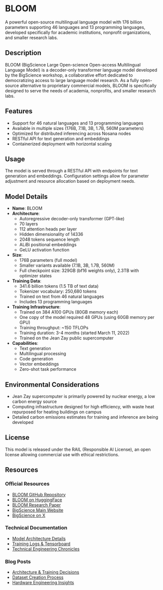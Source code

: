 # BLOOM

A powerful open-source multilingual language model with 176 billion parameters supporting 46 languages and 13 programming languages, developed specifically for academic institutions, nonprofit organizations, and smaller research labs.

## Description

BLOOM (BigScience Large Open-science Open-access Multilingual Language Model) is a decoder-only transformer language model developed by the BigScience workshop, a collaborative effort dedicated to democratizing access to large language model research. As a fully open-source alternative to proprietary commercial models, BLOOM is specifically designed to serve the needs of academia, nonprofits, and smaller research labs.

## Features

- Support for 46 natural languages and 13 programming languages
- Available in multiple sizes (176B, 7.1B, 3B, 1.7B, 560M parameters)
- Optimized for distributed inferencing across Nosana nodes
- RESTful API for text generation and embeddings
- Containerized deployment with horizontal scaling

## Usage

The model is served through a RESTful API with endpoints for text generation and embeddings. Configuration settings allow for parameter adjustment and resource allocation based on deployment needs.

## Model Details

- **Name**: BLOOM
- **Architecture**: 
  - Autoregressive decoder-only transformer (GPT-like)
  - 70 layers
  - 112 attention heads per layer
  - Hidden dimensionality of 14336
  - 2048 tokens sequence length
  - ALiBi positional embeddings
  - GeLU activation function
- **Size**: 
  - 176B parameters (full model)
  - Smaller variants available (7.1B, 3B, 1.7B, 560M)
  - Full checkpoint size: 329GB (bf16 weights only), 2.3TB with optimizer states
- **Training Data**:
  - 341.6 billion tokens (1.5 TB of text data)
  - Tokenizer vocabulary: 250,680 tokens
  - Trained on text from 46 natural languages
  - Includes 13 programming languages
- **Training Infrastructure**:
  - Trained on 384 A100 GPUs (80GB memory each)
  - One copy of the model required 48 GPUs (using 60GB memory per GPU)
  - Training throughput: ~150 TFLOPs
  - Training duration: 3-4 months (started March 11, 2022)
  - Trained on the Jean Zay public supercomputer
- **Capabilities**: 
  - Text generation
  - Multilingual processing
  - Code generation
  - Vector embeddings
  - Zero-shot task performance

## Environmental Considerations

- Jean Zay supercomputer is primarily powered by nuclear energy, a low carbon energy source
- Computing infrastructure designed for high efficiency, with waste heat repurposed for heating buildings on campus
- Detailed carbon emissions estimates for training and inference are being developed

## License

This model is released under the RAIL (Responsible AI License), an open license allowing commercial use with ethical restrictions.

## Resources

### Official Resources
- [BLOOM GitHub Repository](https://github.com/bigscience-workshop/bloom)
- [BLOOM on HuggingFace](https://huggingface.co/bigscience/bloom)
- [BLOOM Research Paper](https://arxiv.org/abs/2211.05100)
- [BigScience Main Website](https://bigscience.huggingface.co/)
- [BigScience on X](https://x.com/BigscienceW)

### Technical Documentation
- [Model Architecture Details](https://github.com/bigscience-workshop/bigscience/tree/master/train/tr11-176B-ml)
- [Training Logs & Tensorboard](https://huggingface.co/bigscience/tr11-176B-ml-logs/tensorboard)
- [Technical Engineering Chronicles](https://github.com/bigscience-workshop/bigscience/blob/master/train/tr11-176B-ml/chronicles.md)

### Blog Posts
- [Architecture & Training Decisions](https://bigscience.huggingface.co/blog/what-language-model-to-train-if-you-have-two-million-gpu-hours)
- [Dataset Creation Process](https://bigscience.huggingface.co/blog/building-a-tb-scale-multilingual-dataset-for-language-modeling)
- [Hardware Engineering Insights](https://bigscience.huggingface.co/blog/which-hardware-to-train-a-176b-parameters-model)